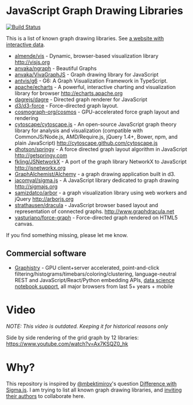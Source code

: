 JavaScript Graph Drawing Libraries
=======================
[![Build Status](https://travis-ci.org/anvaka/graph-drawing-libraries.svg?branch=master)](https://travis-ci.org/anvaka/graph-drawing-libraries)

This is a list of known graph drawing libraries. See [a website with interactive data](http://anvaka.github.io/graph-drawing-libraries/#/all). 

* [almende/vis](https://github.com/almende/vis) - Dynamic, browser-based visualization library http://visjs.org
* [anvaka/ngraph](https://github.com/anvaka/ngraph) - Beautiful Graphs
* [anvaka/VivaGraphJS](https://github.com/anvaka/VivaGraphJS) - Graph drawing library for JavaScript
* [antvis/g6](https://github.com/antvis/g6) - G6: A Graph Visualization Framework in TypeScript.
* [apache/echarts](https://github.com/apache/echarts) - A powerful, interactive charting and visualization library for browser http://echarts.apache.org
* [dagrejs/dagre](https://github.com/dagrejs/dagre) - Directed graph renderer for JavaScript
* [d3/d3-force](https://github.com/d3/d3-force) - Force-directed graph layout.
* [cosmograph-org/cosmos](https://github.com/cosmograph-org/cosmos) - GPU-accelerated force graph layout and rendering
* [cytoscape/cytoscape.js](https://github.com/cytoscape/cytoscape.js) - An open-source JavaScript graph theory library for analysis and visualization (compatible with CommonJS/Node.js, AMD/Require.js, jQuery 1.4+, Bower, npm, and plain JavaScript) http://cytoscape.github.com/cytoscape.js
* [dhotson/springy](https://github.com/dhotson/springy) - A force directed graph layout algorithm in JavaScript http://getspringy.com
* [fkling/JSNetworkX](https://github.com/fkling/JSNetworkX) - A port of the graph library NetworkX to JavaScript http://jsnetworkx.org
* [GraphAlchemist/Alchemy](https://github.com/GraphAlchemist/Alchemy) - a graph drawing application built in d3.
* [jacomyal/sigma.js](https://github.com/jacomyal/sigma.js) - A JavaScript library dedicated to graph drawing http://sigmajs.org
* [samizdatco/arbor](https://github.com/samizdatco/arbor) - a graph visualization library using web workers and jQuery http://arborjs.org
* [strathausen/dracula](https://github.com/strathausen/dracula) - JavaScript browser based layout and representation of connected graphs. http://www.graphdracula.net
* [vasturiano/force-graph](https://github.com/vasturiano/force-graph) - Force-directed graph rendered on HTML5 canvas.

If you find something missing, please let me know.

## Commercial software

* [Graphistry](https://www.graphistry.com/get-started) - GPU client+server accelerated, point-and-click filtering/histograms/timebars/coloring/clustering, language-neutral REST and JavaScript/React/Python embedding APIs, [data science notebook support](https://github.com/graphistry/pygraphistry), all major browsers from last 5+ years + mobile

Video
=====

*NOTE: This video is outdated. Keeping it for historical reasons only*

Side by side rendering of the grid graph by 12 libraries: https://www.youtube.com/watch?v=Ax7KSQZ0_hk 

Why?
====
This repository is inspired by [@mbektimirov](https://github.com/mbektimirov)'s question [Difference with Sigma.js](https://github.com/anvaka/ngraph/issues/6). I am trying to list all known graph drawing libraries, and [inviting their authors](https://github.com/anvaka/graph-drawing-libraries/issues/1) to collaborate here.
